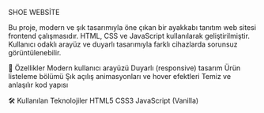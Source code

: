 SHOE WEBSİTE

Bu proje, modern ve şık tasarımıyla öne çıkan bir ayakkabı tanıtım web sitesi frontend çalışmasıdır. HTML, CSS ve JavaScript kullanılarak geliştirilmiştir. Kullanıcı odaklı arayüz ve duyarlı tasarımıyla farklı cihazlarda sorunsuz görüntülenebilir.

🚀 Özellikler
Modern kullanıcı arayüzü
Duyarlı (responsive) tasarım
Ürün listeleme bölümü
Şık açılış animasyonları ve hover efektleri
Temiz ve anlaşılır kod yapısı


🛠️ Kullanılan Teknolojiler
HTML5
CSS3
JavaScript (Vanilla)
